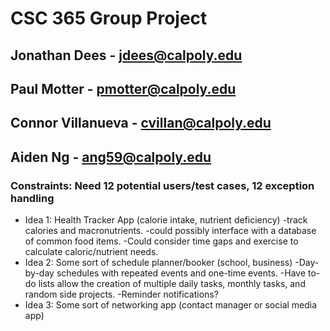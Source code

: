 # CSC 365 Group Project
## Jonathan Dees - jdees@calpoly.edu
## Paul Motter - pmotter@calpoly.edu
## Connor Villanueva - cvillan@calpoly.edu
## Aiden Ng - ang59@calpoly.edu

### Constraints: Need 12 potential users/test cases, 12 exception handling

- Idea 1: Health Tracker App (calorie intake, nutrient deficiency)
    -track calories and macronutrients.
    -could possibly interface with a database of common food items.
    -Could consider time gaps and exercise to calculate caloric/nutrient needs. 
- Idea 2: Some sort of schedule planner/booker (school, business)
    -Day-by-day schedules with repeated events and one-time events.
    -Have to-do lists allow the creation of multiple daily tasks, monthly tasks, and random side projects.
    -Reminder notifications?
- Idea 3: Some sort of networking app (contact manager or social media app)
